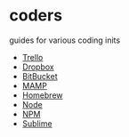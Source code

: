 coders
======

guides for various coding inits
- [Trello](http://www.trello.com)
- [Dropbox](www.dropbox.com)
- [BitBucket](https://bitbucket.org/)
- [MAMP](http://www.mamp.info/en/)
- [Homebrew](http://brew.sh/)
- [Node](http://nodejs.org/)
- [NPM](https://www.npmjs.org/)
- [Sublime](http://www.sublimetext.com/)
